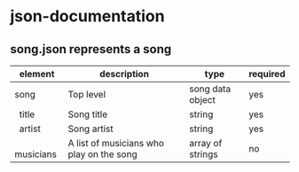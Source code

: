 # json-documentation

## song.json represents a song

| element         | description                             | type           | required|
|-----------------|-----------------------------------------|----------------|---------|
|song             |Top level                                |song data object|yes      |
|&nbsp; title     |Song title                               |string          |yes      |
|&nbsp; artist    |Song artist                              |string          |yes      |
|&nbsp; musicians |A list of musicians who play on the song |array of strings|no       |
